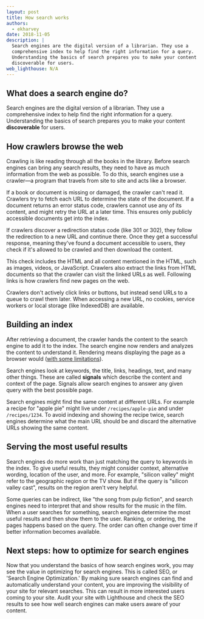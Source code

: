 ```yaml
---
layout: post
title: How search works
authors:
  - ekharvey
date: 2018-11-05
description: |
  Search engines are the digital version of a librarian. They use a
  comprehensive index to help find the right information for a query.
  Understanding the basics of search prepares you to make your content
  discoverable for users.
web_lighthouse: N/A
---
```


## What does a search engine do?

Search engines are the digital version of a librarian. They use a comprehensive
index to help find the right information for a query. Understanding the basics
of search prepares you to make your content **discoverable** for users.

## How crawlers browse the web

Crawling is like reading through all the books in the library. Before search
engines can bring any search results, they need to have as much information from
the web as possible. To do this, search engines use a crawler—a program that
travels from site to site and acts like a browser.

If a book or document is missing or damaged, the crawler can't read it. Crawlers try to
fetch each URL to determine the state of the document. If a document returns an
error status code, crawlers cannot use any of its content, and might retry the
URL at a later time. This ensures only publicly accessible documents get into
the index.

If crawlers discover a redirection status code (like 301 or 302), they follow
the redirection to a new URL and continue there. Once they get a successful
response, meaning they've found a document accessible to users, they check if
it's allowed to be crawled and then download the content.

This check includes the HTML and all content mentioned in the HTML, such as images,
videos, or JavaScript. Crawlers also extract the links from HTML documents so that
the crawler can visit the linked URLs as well. Following links is how crawlers
find new pages on the web.

Crawlers don't actively click links or buttons, but instead send URLs to a queue
to crawl them later. When accessing a new URL, no cookies, service workers or
local storage (like IndexedDB) are available.

## Building an index

After retrieving a document, the crawler hands the content to the search engine
to add it to the index. The search engine now renders and analyzes the content
to understand it. Rendering means displaying the page as a browser would
([with some limitations](https://developers.google.com/search/docs/crawling-indexing/javascript/fix-search-javascript)).

Search engines look at keywords, the title, links, headings, text, and many
other things. These are called **signals** which describe the content and
context of the page. Signals allow search engines to answer any given query with
the best possible page.

Search engines might find the same content at different URLs. For example a
recipe for "apple pie" might live under `/recipes/apple-pie` and under
`/recipes/1234`. To avoid indexing and showing the recipe twice, search engines
determine what the main URL should be and discard the alternative URLs showing
the same content.

## Serving the most useful results

Search engines do more work than just matching the query to keywords in the
index. To give useful results, they might consider context, alternative wording,
location of the user, and more. For example, "silicon valley" might refer to the
geographic region or the TV show. But if the query is "silicon valley cast",
results on the region aren't very helpful.

Some queries can be indirect, like "the song from pulp fiction", and search
engines need to interpret that and show  results for the music in the film. When
a user searches for something, search engines determine the most useful results
and then show them to the user. Ranking, or ordering, the pages happens based on
the query. The order can often change over time if better information becomes
available.

## Next steps: how to optimize for search engines

Now that you understand the basics of how search engines work, you may see the
value in optimizing for search engines. This is called SEO, or 'Search Engine
Optimization.' By making sure search engines can find and automatically
understand your content, you are improving the visibility of your site for
relevant searches. This can result in more interested users coming to your site.
Audit your site with Lighthouse and check the SEO results to see how well search
engines can make users aware of your content.
